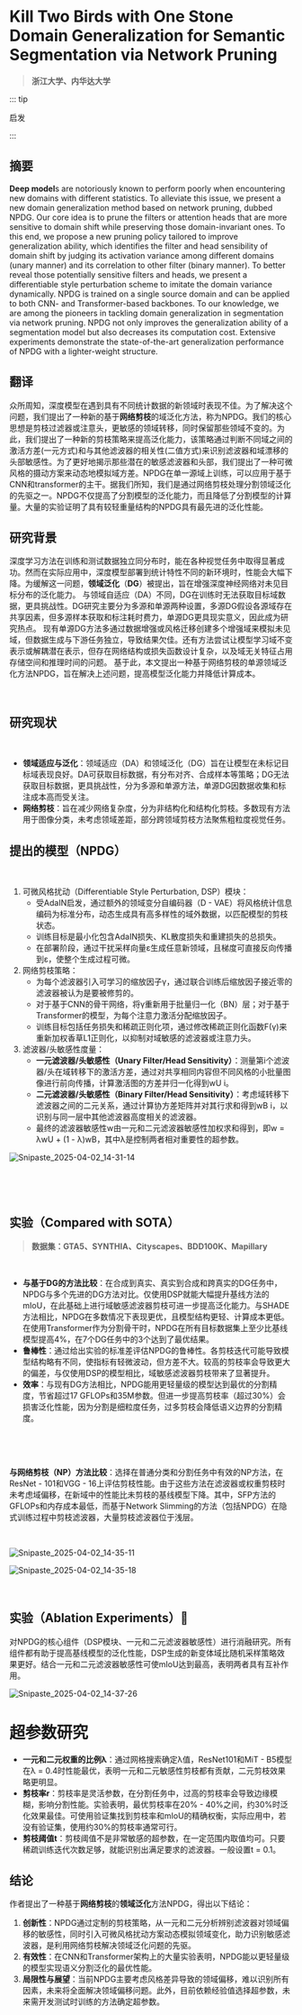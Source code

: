 # Kill Two Birds with One Stone Domain Generalization for Semantic Segmentation via Network Pruning

<ArticleMetadata/>


> **浙江大学、内华达大学**

::: tip

启发

:::

## 摘要

**Deep model**s are notoriously known to perform poorly when encountering new domains with different statistics. To alleviate this issue, we present a new domain generalization method based on network pruning, dubbed NPDG. Our core idea is to prune the filters or attention heads that are more sensitive to domain shift while preserving those domain-invariant ones. To this end, we propose a new pruning policy tailored to improve generalization ability, which identifies the filter and head sensibility of domain shift by judging its activation variance among different domains (unary manner) and its correlation to other filter (binary manner). To better reveal those potentially sensitive filters and heads, we present a differentiable style perturbation scheme to imitate the domain variance dynamically. NPDG is trained on a single source domain and can be applied to both CNN- and Transformer-based backbones. To our knowledge, we are among the pioneers in tackling domain generalization in segmentation via network pruning. NPDG not only improves the generalization ability of a segmentation model but also decreases its computation cost. Extensive experiments demonstrate the state-of-the-art generalization performance of NPDG with a lighter-weight structure.

## 翻译

众所周知，深度模型在遇到具有不同统计数据的新领域时表现不佳。为了解决这个问题，我们提出了一种新的基于**网络剪枝**的域泛化方法，称为NPDG。我们的核心思想是剪枝过滤器或注意头，更敏感的领域转移，同时保留那些领域不变的。为此，我们提出了一种新的剪枝策略来提高泛化能力，该策略通过判断不同域之间的激活方差(一元方式)和与其他滤波器的相关性(二值方式)来识别滤波器和域漂移的头部敏感性。为了更好地揭示那些潜在的敏感滤波器和头部，我们提出了一种可微风格的摄动方案来动态地模拟域方差。NPDG在单一源域上训练，可以应用于基于CNN和transformer的主干。据我们所知，我们是通过网络剪枝处理分割领域泛化的先驱之一。NPDG不仅提高了分割模型的泛化能力，而且降低了分割模型的计算量。大量的实验证明了具有较轻重量结构的NPDG具有最先进的泛化性能。

## 研究背景

‍深度学习方法在训练和测试数据独立同分布时，能在各种视觉任务中取得显著成功。然而在实际应用中，深度模型部署到统计特性不同的新环境时，性能会大幅下降。为缓解这一问题，**领域泛化**（**DG**）被提出，旨在增强深度神经网络对未见目标分布的泛化能力。 与领域自适应（DA）不同，DG在训练时无法获取目标域数据，更具挑战性。DG研究主要分为多源和单源两种设置，多源DG假设各源域存在共享因素，但多源样本获取和标注耗时费力，单源DG更具现实意义，因此成为研究热点。 现有单源DG方法多通过数据增强或风格迁移创建多个增强域来模拟未见域，但数据生成与下游任务独立，导致结果欠佳。还有方法尝试让模型学习域不变表示或解耦潜在表示，但存在网络结构或损失函数设计复杂，以及域无关特征占用存储空间和推理时间的问题。 基于此，本文提出一种基于网络剪枝的单源领域泛化方法NPDG，旨在解决上述问题，提高模型泛化能力并降低计算成本。 

‍

## 研究现状

‍

- **领域适应与泛化**：领域适应（DA）和领域泛化（DG）旨在让模型在未标记目标域表现良好。DA可获取目标数据，有分布对齐、合成样本等策略；DG无法获取目标数据，更具挑战性，分为多源和单源方法，单源DG因数据收集和标注成本高而受关注。
- **网络剪枝**：旨在减少网络复杂度，分为非结构化和结构化剪枝。多数现有方法用于图像分类，未考虑领域差距，部分跨领域剪枝方法聚焦粗粒度视觉任务。





## 提出的模型（NPDG）

‍

1. 可微风格扰动（Differentiable Style Perturbation, DSP）模块：
   - 受AdaIN启发，通过额外的领域变分自编码器（D - VAE）将风格统计信息编码为标准分布，动态生成具有高多样性的域外数据，以匹配模型的剪枝状态。
   - 训练目标是最小化包含AdaIN损失、KL散度损失和重建损失的总损失。
   - 在部署阶段，通过干扰采样向量ε生成任意新领域，且梯度可直接反向传播到ε，使整个生成过程可微。
2. 网络剪枝策略：
   - 为每个滤波器引入可学习的缩放因子γ，通过联合训练后缩放因子接近零的滤波器被认为是要被修剪的。
   - 对于基于CNN的骨干网络，将γ重新用于批量归一化（BN）层；对于基于Transformer的模型，为每个注意力激活分配缩放因子。
   - 训练目标包括任务损失和稀疏正则化项，通过修改稀疏正则化函数F(γ)来重新加权香草L1正则化，以抑制对域敏感的滤波器或注意力头。
3. 滤波器/头敏感性度量：
   - **一元滤波器/头敏感性（Unary Filter/Head Sensitivity）**：测量第i个滤波器/头在域转移下的激活方差，通过对共享相同内容但不同风格的小批量图像进行前向传播，计算激活图的方差并归一化得到wU i。
   - **二元滤波器/头敏感性（Binary Filter/Head Sensitivity）**：考虑域转移下滤波器之间的二元关系，通过计算协方差矩阵并对其行求和得到wB i，以识别与同一层中其他滤波器高度相关的滤波器。
   - 最终的滤波器敏感性w由一元和二元滤波器敏感性加权求和得到，即w = λwU + (1 - λ)wB，其中λ是控制两者相对重要性的超参数。



‍![Snipaste_2025-04-02_14-31-14](https://yangyang666.oss-cn-chengdu.aliyuncs.com/images/Snipaste_2025-04-02_14-31-14.png)

‍

‍

## 实验（Compared with SOTA）

> **数据集：GTA5、SYNTHIA、Cityscapes、BDD100K、Mapillary**

‍

- **与基于DG的方法比较**：在合成到真实、真实到合成和跨真实的DG任务中，NPDG与多个先进的DG方法对比。仅使用DSP就能大幅提升基线方法的mIoU，在此基础上进行域敏感滤波器剪枝可进一步提高泛化能力。与SHADE方法相比，NPDG在多数情况下表现更优，且模型结构更轻、计算成本更低。在使用Transformer作为分割骨干时，NPDG在所有目标数据集上至少比基线模型提高4%，在7个DG任务中的3个达到了最优结果。
- **鲁棒性**：通过给出实验的标准差评估NPDG的鲁棒性。各剪枝迭代可能导致模型结构略有不同，使指标有轻微波动，但方差不大。较高的剪枝率会导致更大的偏差，与仅使用DSP的模型相比，域敏感滤波器剪枝带来了显著提升。
- **效率**：与现有DG方法相比，NPDG能用更轻量级的模型达到最优的分割精度，节省超过17 GFLOPs和35M参数。但进一步提高剪枝率（超过30%）会损害泛化性能，因为分割是细粒度任务，过多剪枝会降低语义边界的分割精度。

‍

‍

‍**与网络剪枝（NP）方法比较**：选择在普通分类和分割任务中有效的NP方法，在ResNet - 101和VGG - 16上评估剪枝性能。由于这些方法在滤波器或权重剪枝时未考虑域偏移，在新域中的性能比未剪枝的基线模型下降。其中，SFP方法的GFLOPs和内存成本最低，而基于Network Slimming的方法（包括NPDG）在隐式训练过程中剪枝滤波器，大量剪枝滤波器位于浅层。

‍

‍![Snipaste_2025-04-02_14-35-11](https://yangyang666.oss-cn-chengdu.aliyuncs.com/images/Snipaste_2025-04-02_14-35-11.png)

‍![Snipaste_2025-04-02_14-35-18](https://yangyang666.oss-cn-chengdu.aliyuncs.com/images/Snipaste_2025-04-02_14-35-18.png)

‍







## 实验（Ablation Experiments）🥇

‍对NPDG的核心组件（DSP模块、一元和二元滤波器敏感性）进行消融研究。所有组件都有助于提高基线模型的泛化性能，DSP生成的新变体域比随机采样策略效果更好。结合一元和二元滤波器敏感性可使mIoU达到最高，表明两者具有互补作用。

‍![Snipaste_2025-04-02_14-37-26](https://yangyang666.oss-cn-chengdu.aliyuncs.com/images/Snipaste_2025-04-02_14-37-26.png)

# ‍超参数研究

- **一元和二元权重的比例λ**：通过网格搜索确定λ值，ResNet101和MiT - B5模型在λ = 0.4时性能最优，表明一元和二元敏感性剪枝都有贡献，二元剪枝效果略更明显。
- **剪枝率r**：剪枝率是灵活参数，在分割任务中，过高的剪枝率会导致边缘模糊，影响分割性能。实验表明，最优剪枝率在20% - 40%之间，约30%时泛化效果最佳。可使用验证集找到剪枝率和mIoU的精确权衡，实际应用中，若没有验证集，使用约30%的剪枝率通常可行。
- **剪枝阈值t**：剪枝阈值不是非常敏感的超参数，在一定范围内取值均可。只要稀疏训练迭代次数足够，就能识别出满足要求的滤波器。一般设置t = 0.1。



## 结论

作者提出了一种基于**网络剪枝**的**领域泛化**方法NPDG，得出以下结论：
1. **创新性**：NPDG通过定制的剪枝策略，从一元和二元分析辨别滤波器对领域偏移的敏感性，同时引入可微风格扰动方案动态模拟领域变化，助力识别敏感滤波器，是利用网络剪枝解决领域泛化问题的先驱。 
2. **有效性**：在CNN和Transformer架构上的大量实验表明，NPDG能以更轻量级的模型实现语义分割泛化的最优性能。 
3. **局限性与展望**：当前NPDG主要考虑风格差异导致的领域偏移，难以识别所有因素，未来将全面解决领域偏移问题。此外，目前依赖经验值选择超参数，未来需开发测试时训练的方法确定超参数。 





























